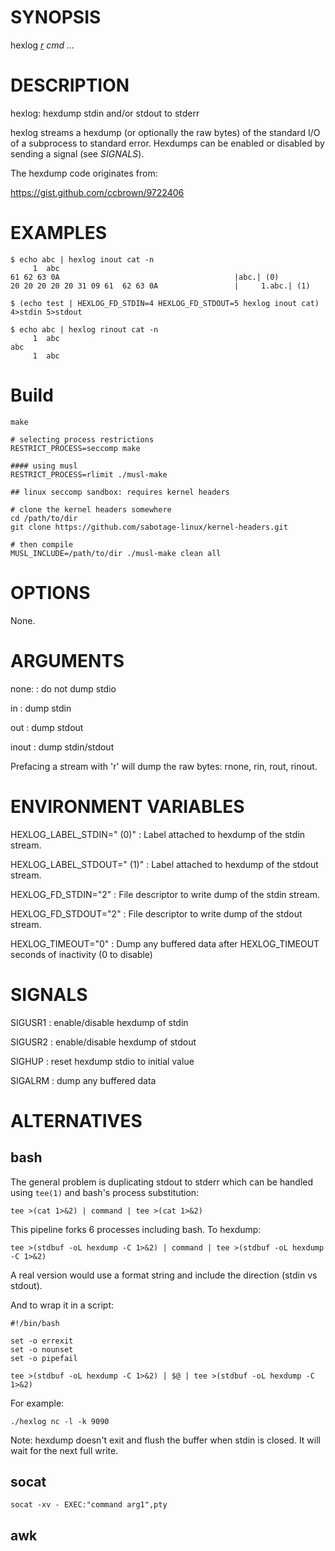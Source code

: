 # SYNOPSIS

hexlog *[r](in|out|inout|none)* *cmd* *...*

# DESCRIPTION

hexlog: hexdump stdin and/or stdout to stderr

hexlog streams a hexdump (or optionally the raw bytes) of the standard
I/O of a subprocess to standard error. Hexdumps can be enabled or disabled
by sending a signal (see _SIGNALS_).

The hexdump code originates from:

https://gist.github.com/ccbrown/9722406

# EXAMPLES

```
$ echo abc | hexlog inout cat -n
     1  abc
61 62 63 0A                                       |abc.| (0)
20 20 20 20 20 31 09 61  62 63 0A                 |     1.abc.| (1)

$ (echo test | HEXLOG_FD_STDIN=4 HEXLOG_FD_STDOUT=5 hexlog inout cat) 4>stdin 5>stdout

$ echo abc | hexlog rinout cat -n
     1  abc
abc
     1  abc

```

# Build

    make

    # selecting process restrictions
    RESTRICT_PROCESS=seccomp make

    #### using musl
    RESTRICT_PROCESS=rlimit ./musl-make

    ## linux seccomp sandbox: requires kernel headers

    # clone the kernel headers somewhere
    cd /path/to/dir
    git clone https://github.com/sabotage-linux/kernel-headers.git

    # then compile
    MUSL_INCLUDE=/path/to/dir ./musl-make clean all

# OPTIONS

None.

# ARGUMENTS

none:
: do not dump stdio

in
: dump stdin

out
: dump stdout

inout
: dump stdin/stdout

Prefacing a stream with 'r' will dump the raw bytes: rnone, rin,
rout, rinout.

# ENVIRONMENT VARIABLES

HEXLOG_LABEL_STDIN=" (0)"
: Label attached to hexdump of the stdin stream.

HEXLOG_LABEL_STDOUT=" (1)"
: Label attached to hexdump of the stdout stream.

HEXLOG_FD_STDIN="2"
: File descriptor to write dump of the stdin stream.

HEXLOG_FD_STDOUT="2"
: File descriptor to write dump of the stdout stream.

HEXLOG_TIMEOUT="0"
: Dump any buffered data after HEXLOG_TIMEOUT seconds of inactivity
  (0 to disable)

# SIGNALS

SIGUSR1
: enable/disable hexdump of stdin

SIGUSR2
: enable/disable hexdump of stdout

SIGHUP
: reset hexdump stdio to initial value

SIGALRM
: dump any buffered data

# ALTERNATIVES

## bash

The general problem is duplicating stdout to stderr which can be handled
using `tee(1)` and bash's process substitution:

    tee >(cat 1>&2) | command | tee >(cat 1>&2)

This pipeline forks 6 processes including bash. To hexdump:

    tee >(stdbuf -oL hexdump -C 1>&2) | command | tee >(stdbuf -oL hexdump -C 1>&2)

A real version would use a format string and include the direction
(stdin vs stdout).

And to wrap it in a script:

~~~
#!/bin/bash

set -o errexit
set -o nounset
set -o pipefail

tee >(stdbuf -oL hexdump -C 1>&2) | $@ | tee >(stdbuf -oL hexdump -C 1>&2)
~~~

For example:

~~~
./hexlog nc -l -k 9090
~~~

Note: hexdump doesn't exit and flush the buffer when stdin is closed. It
will wait for the next full write.

## socat

    socat -xv - EXEC:"command arg1",pty

## awk
